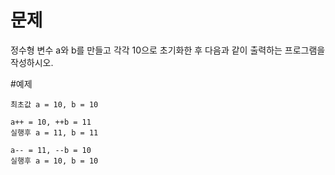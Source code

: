 # 문제
정수형 변수 a와 b를 만들고 각각 10으로 초기화한 후 다음과 같이 출력하는 프로그램을 작성하시오. 

#예제
```
최초값 a = 10, b = 10

a++ = 10, ++b = 11
실행후 a = 11, b = 11

a-- = 11, --b = 10
실행후 a = 10, b = 10

```
